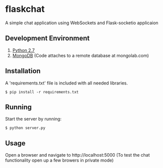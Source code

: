 # flaskchat

A simple chat application using WebSockets and Flask-socketio applicaion


## Development Environment

1. [Python 2.7](http://www.python.org/)
2. [MongoDB](http://www.mongo.com/) (Code attaches to a remote database at mongolab.com)

## Installation
A 'requirements.txt' file is included with all needed libraries. 

    $ pip install -r requirements.txt
    
## Running
Start the server by running:

    $ python server.py
    
## Usage
Open a browser and navigate to http://localhost:5000
(To test the chat functionality open up a few browers in private mode)
